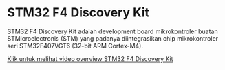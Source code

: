# STM32 F4 Discovery Kit
STM32 F4 Discovery Kit adalah development board mikrokontroler buatan STMicroelectronis (STM) yang padanya diintegrasikan chip mikrokontroler seri STM32F407VGT6 (32-bit ARM Cortex-M4).

[Klik untuk melihat video overview STM32 F4 Discovery Kit](www.youtube.com)
